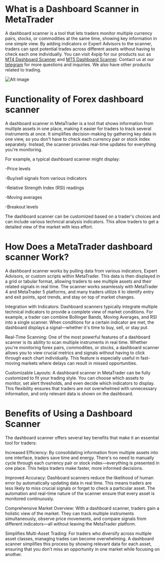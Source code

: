 # What is a Dashboard Scanner in MetaTrader

A dashboard scanner is a tool that lets traders monitor multiple currency pairs, stocks, or commodities at the same time, showing key information in one simple view. By adding indicators or Expert Advisors to the scanner, traders can spot potential trades across different assets without having to check each one individually.  You can visit 4xpip for our products suc as [MT4 Dashboard Scanner](https://4xpip.com/product/forex-scanner-dashboard-scanner-for-mt4-market-scanner/) and [MT5 Dashboard Scanner](https://4xpip.com/product/forex-scanner-dashboard-scanner-for-mt5-market-scanner/). Contact us at our [telegram](https://t.me/pip_4x) for more questions and inquiries. We also have other products related to trading.


![Alt image](https://4xpip.com/wp-content/uploads/2023/10/Dashboard-Scanner-1536x1025.jpg)

# Functionality of Forex dashboard scanner  

A dashboard scanner in MetaTrader is a tool that shows information from multiple assets in one place, making it easier for traders to track several instruments at once. It simplifies decision-making by gathering key data in one view, so you don't have to check each currency pair or stock index separately. Instead, the scanner provides real-time updates for everything you're monitoring. 

For example, a typical dashboard scanner might display: 

 -Price levels 

 -Buy/sell signals from various indicators 

 -Relative Strength Index (RSI) readings 

 -Moving averages 

 -Breakout levels 

The dashboard scanner can be customized based on a trader's choices and can include various technical analysis indicators. This allow traders to get a detailed view of the market with less effort. 

# How Does a MetaTrader dashboard scanner Work? 

A dashboard scanner works by pulling data from various indicators, Expert Advisors, or custom scripts within MetaTrader. This data is then displayed in a grid or tabular format, allowing traders to see multiple assets and their related signals in real time. The scanner works seamlessly with MetaTrader 4 and MetaTrader 5 platforms, and many traders utilize it to identify entry and exit points, spot trends, and stay on top of market changes. 

Integration with Indicators:  Dashboard scanners typically integrate multiple technical indicators to provide a complete view of market conditions. For example, a trader can combine Bollinger Bands, Moving Averages, and RSI into a single scanner. When conditions for a certain indicator are met, the dashboard displays a signal—whether it's time to buy, sell, or stay put. 

Real-Time Scanning:  One of the most powerful features of a dashboard scanner is its ability to scan multiple instruments in real time. Whether you're monitoring forex pairs, commodities, or stocks, a dashboard scanner allows you to view crucial metrics and signals without having to click through each chart individually. This feature is especially useful in fast-moving markets where delays can result in missed opportunities. 

Customizable Layouts:  A dashboard scanner in MetaTrader can be fully customized to fit your trading style. You can choose which assets to monitor, set alert thresholds, and even decide which indicators to display. This flexibility ensures that traders are not overwhelmed with unnecessary information, and only relevant data is shown on the dashboard. 

# Benefits of Using a Dashboard Scanner 

The dashboard scanner offers several key benefits that make it an essential tool for traders: 

Increased Efficiency:  By consolidating information from multiple assets into one interface, traders save time and energy. There's no need to manually cycle through each currency pair or stock index—everything is presented in one place. This helps traders make faster, more informed decisions. 

Improved Accuracy:  Dashboard scanners reduce the likelihood of human error by automatically updating data in real time. This means traders are less likely to miss crucial signals or forget to check a particular asset. The automation and real-time nature of the scanner ensure that every asset is monitored continuously. 

Comprehensive Market Overview:  With a dashboard scanner, traders gain a holistic view of the market. They can track multiple instruments simultaneously, observe price movements, and compare signals from different indicators—all without leaving the MetaTrader platform. 

Simplifies Multi-Asset Trading:  For traders who diversify across multiple asset classes, managing trades can become overwhelming. A dashboard scanner simplifies this process by showing relevant data for each asset, ensuring that you don’t miss an opportunity in one market while focusing on another. 

